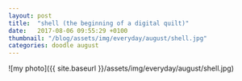 ```yaml
---
layout: post
title:  "shell (the beginning of a digital quilt)"
date:   2017-08-06 09:55:29 +0100
thumbnail: "/blog/assets/img/everyday/august/shell.jpg"
categories: doodle august
---
```


![my photo]({{ site.baseurl }}/assets/img/everyday/august/shell.jpg)